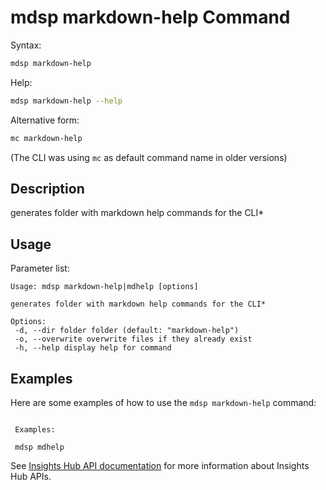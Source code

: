 # mdsp markdown-help Command

Syntax:

```bash
mdsp markdown-help
```

Help:

```bash
mdsp markdown-help --help
```

Alternative form:

```bash
mc markdown-help
```

(The CLI was using `mc` as default command name in older versions)

## Description

generates folder with markdown help commands for the CLI*

## Usage

Parameter list:

```text
Usage: mdsp markdown-help|mdhelp [options]

generates folder with markdown help commands for the CLI*

Options:
 -d, --dir folder folder (default: "markdown-help")
 -o, --overwrite overwrite files if they already exist
 -h, --help display help for command

```

## Examples

Here are some examples of how to use the `mdsp markdown-help` command:

```text

 Examples:

 mdsp mdhelp

```

See [Insights Hub API documentation](https://documentation.mindsphere.io/MindSphere/apis/index.html) for more information about Insights Hub APIs.
